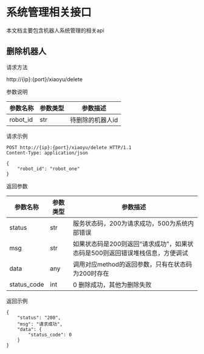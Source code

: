 # 系统管理相关接口
本文档主要包含机器人系统管理的相关api

## 删除机器人

请求方法

http://{ip}:{port}/xiaoyu/delete 

参数说明

| 参数名称 | 参数类型 | 参数描述                                        |
| -------- | -------- | ----------------------------------------------- |
| robot_id | str      | 待删除的机器人id |


请求示例
```
POST http://{ip}:{port}/xiaoyu/delete HTTP/1.1
Content-Type: application/json

{
    "robot_id": "robot_one"
}
```

返回参数

| 参数名称 | 参数类型 | 参数描述                                |
| -------- | -------- | --------------------------------------- |
| status   | str      | 服务状态码，200为请求成功，500为系统内部错误 |
| msg     | str     | 如果状态码是200则返回“请求成功”，如果状态码是500则返回错误堆栈信息，方便调试              |
| data     | any      | 调用对应method的返回参数，只有在状态码为200时存在             |
| status_code | int  |  0 删除成功，其他为删除失败 |

返回示例
```
{
    "status": "200",
    "msg": "请求成功",
    "data": {
        "status_code": 0
    }
}
```